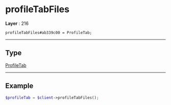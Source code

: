 # profileTabFiles

**Layer** : 216

```tl
profileTabFiles#ab339c00 = ProfileTab;
```

---

## Type

[ProfileTab](type/ProfileTab)

---

## Example

```php
$profileTab = $client->profileTabFiles();
```